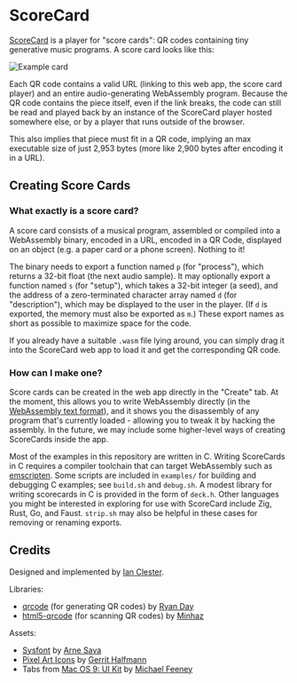# ScoreCard

[ScoreCard](https://ijc8.me/s) is a player for "score cards": QR codes containing tiny generative music programs.
A score card looks like this:

![Example card](https://github.com/ijc8/scorecard/assets/99575/47d1fb4b-0b24-450b-bc03-ce00dfa6f575)

Each QR code contains a valid URL (linking to this web app, the score card player) and an entire audio-generating WebAssembly program.
Because the QR code contains the piece itself, even if the link breaks, the code can still be read and played back by an instance of the ScoreCard player hosted somewhere else, or by a player that runs outside of the browser.

This also implies that piece must fit in a QR code, implying an max executable size of just 2,953 bytes (more like 2,900 bytes after encoding it in a URL).

## Creating Score Cards

### What exactly is a score card?
A score card consists of a musical program, assembled or compiled into a WebAssembly binary, encoded in a URL, encoded in a QR Code, displayed on an object (e.g. a paper card or a phone screen). Nothing to it!

The binary needs to export a function named `p` (for "process"), which returns a 32-bit float (the next audio sample). It may optionally export a function named `s` (for "setup"), which takes a 32-bit integer (a seed), and the address of a zero-terminated character array named `d` (for "description"), which may be displayed to the user in the player. (If `d` is exported, the memory must also be exported as `m`.) These export names as short as possible to maximize space for the code.

If you already have a suitable `.wasm` file lying around, you can simply drag it into the ScoreCard web app to load it and get the corresponding QR code.

### How can I make one?
Score cards can be created in the web app directly in the "Create" tab.
At the moment, this allows you to write WebAssembly directly (in the [WebAssembly text format](https://developer.mozilla.org/en-US/docs/WebAssembly/Understanding_the_text_format)), and it shows you the disassembly of any program that's currently loaded - allowing you to tweak it by hacking the assembly.
In the future, we may include some higher-level ways of creating ScoreCards inside the app.

Most of the examples in this repository are written in C.
Writing ScoreCards in C requires a compiler toolchain that can target WebAssembly such as [emscripten](https://emscripten.org/). Some scripts are included in `examples/` for building and debugging C examples; see `build.sh` and `debug.sh`.
A modest library for writing scorecards in C is provided in the form of `deck.h`.
Other languages you might be interested in exploring for use with ScoreCard include Zig, Rust, Go, and Faust. `strip.sh` may also be helpful in these cases for removing or renaming exports.

## Credits
Designed and implemented by [Ian Clester](https://ijc8.me).

Libraries:
- [qrcode](https://www.npmjs.com/package/qrcode) (for generating QR codes) by [Ryan Day](https://github.com/soldair)
- [html5-qrcode](https://www.npmjs.com/package/html5-qrcode) (for scanning QR codes) by [Minhaz](https://blog.minhazav.dev/)

Assets:
- [Sysfont](https://sysfont.com/) by [Arne Sava](https://arnesava.com/)
- [Pixel Art Icons](https://pixelarticons.com/) by [Gerrit Halfmann](https://twitter.com/halfmage)
- Tabs from [Mac OS 9: UI Kit](https://www.figma.com/community/file/966779730364082883) by [Michael Feeney](https://swallowmygraphicdesign.com/)
